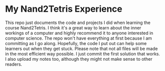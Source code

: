 # My Nand2Tetris Experience

This repo just documents the code and projects I did when learning the course Nand2Tetris.  I think it's a great way to learn about the inner workings of a computer and highly recommend it to anyone interested in computer science.
The repo won't have everything at first because I am committing as I go along.  Hopefully, the code I put out can help some learners out when they get stuck.
Please note that not all files will be made in the most efficient way possible.  I just commit the first solution that works.  I also upload my notes too, although they might not make sense to other readers.